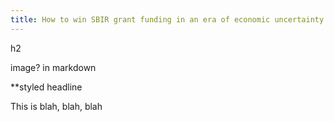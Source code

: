 ```yaml
---
title: How to win SBIR grant funding in an era of economic uncertainty
---
```


<p class="fine-print>
Tag
</p>

## h2

image? in markdown


**styled headline 

This is blah, blah, blah